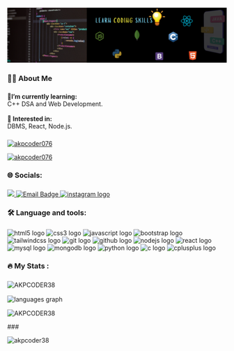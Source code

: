![logo](https://github.com/AKPCODER38/AKPCODER38/blob/main/banner%20linkdein%20anmol.png)


###

<h3 align="left">👩‍💻  About Me</h3>

###

<p align="left">🌱<b>I’m currently learning:</b><br>C++ DSA and Web Development.<br><br><b>💬 Interested in:</b><br>DBMS, React, Node.js.</p>

###
<p align="left">
  <a href="https://www.linkedin.com/in/akpcoder076" target="blank">
    <img src="https://img.shields.io/badge/-akpcoder076-blue?style=for-the-badge&logo=linkedin" alt="akpcoder076" />
  </a>
</p>

<p align="left"> 
    <a href="https://twitter.com/akpcoder076" target="blank">
        <img src="https://img.shields.io/twitter/follow/akpcoder076?logo=twitter&style=for-the-badge" alt="akpcoder076" />
    </a> 
</p>

<h3 align="left">🌐 Socials:</h3>

###

<div align="left">
    <a href="https://www.leetcode.com/akp_coder">
        <img src="https://img.shields.io/static/v1?message=LeetCode&logo=leetcode&label=&color=FFA116&logoColor=white&labelColor=&style=for-the-badge"/>
    </a>
   <a href="mailto:anmolpandit38@gmail.com">
  <img src="https://img.shields.io/static/v1?message=Email&logo=gmail&label=&color=EA4335&logoColor=white&labelColor=&style=for-the-badge" alt="Email Badge"/>
</a>

  <a href="https://www.instagram.com/anmolprajapati2004?igsh=NXBuZ2x3ZmoybHpj" target="_blank">
    <img src="https://img.shields.io/static/v1?message=Instagram&logo=instagram&label=&color=E4405F&logoColor=white&labelColor=&style=for-the-badge" height="30" alt="instagram logo"  />
  </a>
</div>

###

<h3 align="left">🛠 Language and tools:</h3>

###

<div align="left">
  <img src="https://img.shields.io/badge/HTML5-E34F26?logo=html5&logoColor=white&style=for-the-badge" height="30" alt="html5 logo"  />

  <img src="https://img.shields.io/badge/CSS3-1572B6?logo=css3&logoColor=white&style=for-the-badge" height="30" alt="css3 logo"  />

  <img src="https://img.shields.io/badge/JavaScript-F7DF1E?logo=javascript&logoColor=black&style=for-the-badge" height="30" alt="javascript logo"  />

  <img src="https://img.shields.io/badge/Bootstrap-7952B3?logo=bootstrap&logoColor=white&style=for-the-badge" height="30" alt="bootstrap logo"  />

  <img src="https://img.shields.io/badge/Tailwind CSS-06B6D4?logo=tailwindcss&logoColor=black&style=for-the-badge" height="30" alt="tailwindcss logo"  />
  
  <img src="https://img.shields.io/badge/Git-F05032?logo=git&logoColor=white&style=for-the-badge" height="30" alt="git logo"  />
 
  <img src="https://img.shields.io/badge/GitHub-181717?logo=github&logoColor=white&style=for-the-badge" height="30" alt="github logo"  />

  <img src="https://img.shields.io/badge/Node.js-339933?logo=nodedotjs&logoColor=white&style=for-the-badge" height="30" alt="nodejs logo"  />

  <img src="https://img.shields.io/badge/React-61DAFB?logo=react&logoColor=black&style=for-the-badge" height="30" alt="react logo"  />
  
  <img src="https://img.shields.io/badge/MySQL-4479A1?logo=mysql&logoColor=white&style=for-the-badge" height="30" alt="mysql logo"  />

  <img src="https://img.shields.io/badge/MongoDB-47A248?logo=mongodb&logoColor=white&style=for-the-badge" height="30" alt="mongodb logo"  />

  <img src="https://img.shields.io/badge/Python-3776AB?logo=python&logoColor=white&style=for-the-badge" height="30" alt="python logo"  />

  <img src="https://img.shields.io/badge/C-A8B9CC?logo=c&logoColor=black&style=for-the-badge" height="30" alt="c logo"  />

  <img src="https://img.shields.io/badge/C++-00599C?logo=cplusplus&logoColor=white&style=for-the-badge" height="30" alt="cplusplus logo"  />
</div>

###

<h3 align="left">🔥   My Stats :</h3>

###

<div align="left">
    <p align="left">
        <img align="center" src="https://github-readme-stats.vercel.app/api?username=akpcoder38&hide_title=true&show_icons=true&include_all_commits=true&count_private=true&disable_animations=false&theme=radical&locale=en&hide_border=true&bg_color=DEG,000428,004e92&title_color=FF6A00&text_color=FFFFFF&icon_color=FF6A00" height="200" alt="AKPCODER38" />
    </p>
</div>



  
<p align="left">
    <img align="center" src="https://github-readme-stats.vercel.app/api/top-langs?username=akpcoder38&locale=en&hide_title=false&layout=compact&card_width=320&langs_count=5&theme=dracula&hide_border=false&bg_color=0D1117&title_color=FF6A00&text_color=FFFFFF&icon_color=FF6A00" height="195" alt="languages graph" />
</p>

</p>
<p align="left">
    <img align="center" src="https://github-readme-streak-stats.herokuapp.com/?user=AKPCODER38&theme=radical&hide_border=true&stroke=0000&background=DEG,000428,004e92&ring=FF6A00&fire=FF6A00&currStreakNum=FFFFFF&sideNums=FFFFFF&currStreakLabel=FF6A00&sideLabels=FFFFFF&dates=FFFFFF&border_radius=15&fire_animation=glow&animation=fadeIn&sideNumsAnimation=blink" alt="AKPCODER38" />
</p>
###

<p align="left"> <img src="https://komarev.com/ghpvc/?username=akpcoder38&label=Profile%20views&color=0e75b6&style=flat" alt="akpcoder38" /> </p>

###
